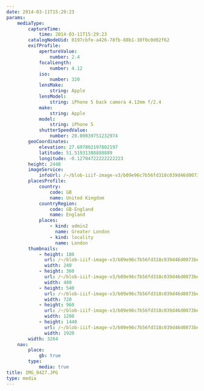 ```yaml
---
date: 2014-03-11T15:29:23
params:
    mediaType:
        captureTime:
            time: 2014-03-11T15:29:23
        catalogNodeUid: 0197cbfe-a426-78fb-88b1-30f0c0d02f62
        exifProfile:
            apertureValue:
                number: 2.4
            focalLength:
                number: 4.12
            iso:
                number: 320
            lensMake:
                string: Apple
            lensModel:
                string: iPhone 5 back camera 4.12mm f/2.4
            make:
                string: Apple
            model:
                string: iPhone 5
            shutterSpeedValue:
                number: 20.00039751232974
        geoCoordinates:
            elevation: 27.697802197802197
            latitude: 51.51931388888889
            longitude: -0.12704722222222223
        height: 2448
        imageService:
            infoUrl: /~/blob-iiif-image-v3/b09e96c7b56fd318c039d46d0073beb1b1f810406a49031ab7b4522d9e260830/info.json
        placesProfile:
            country:
                code: GB
                name: United Kingdom
            countryRegion:
                code: GB-England
                name: England
            places:
                - kind: admin2
                  name: Greater London
                - kind: locality
                  name: London
        thumbnails:
            - height: 180
              url: /~/blob-iiif-image-v3/b09e96c7b56fd318c039d46d0073beb1b1f810406a49031ab7b4522d9e260830/full/240%2C180/0/default.jpg
              width: 240
            - height: 360
              url: /~/blob-iiif-image-v3/b09e96c7b56fd318c039d46d0073beb1b1f810406a49031ab7b4522d9e260830/full/480%2C360/0/default.jpg
              width: 480
            - height: 540
              url: /~/blob-iiif-image-v3/b09e96c7b56fd318c039d46d0073beb1b1f810406a49031ab7b4522d9e260830/full/720%2C540/0/default.jpg
              width: 720
            - height: 960
              url: /~/blob-iiif-image-v3/b09e96c7b56fd318c039d46d0073beb1b1f810406a49031ab7b4522d9e260830/full/1280%2C960/0/default.jpg
              width: 1280
            - height: 1440
              url: /~/blob-iiif-image-v3/b09e96c7b56fd318c039d46d0073beb1b1f810406a49031ab7b4522d9e260830/full/1920%2C1440/0/default.jpg
              width: 1920
        width: 3264
    nav:
        place:
            gb: true
        type:
            media: true
title: IMG_0427.JPG
type: media
---
```

